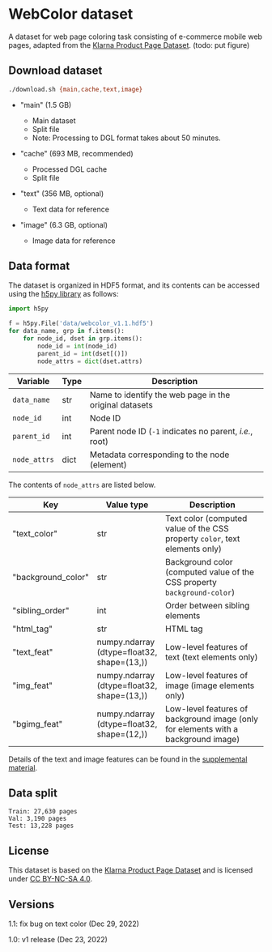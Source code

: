 # WebColor dataset

A dataset for web page coloring task consisting of e-commerce mobile web pages,
adapted from the [Klarna Product Page Dataset](https://github.com/klarna/product-page-dataset). (todo: put figure)

## Download dataset

```bash
./download.sh {main,cache,text,image}
```

-   "main" (1.5 GB)

    -   Main dataset
    -   Split file
    -   Note: Processing to DGL format takes about 50 minutes.

-   "cache" (693 MB, recommended)

    -   Processed DGL cache
    -   Split file

-   "text" (356 MB, optional)

    -   Text data for reference

-   "image" (6.3 GB, optional)

    -   Image data for reference

## Data format

The dataset is organized in HDF5 format, and its contents can be accessed using
the [h5py library](https://docs.h5py.org/en/stable/quick.html) as follows:

```python
import h5py

f = h5py.File('data/webcolor_v1.1.hdf5')
for data_name, grp in f.items():
    for node_id, dset in grp.items():
        node_id = int(node_id)
        parent_id = int(dset[()])
        node_attrs = dict(dset.attrs)
```

Variable|Type|Description
---|---|---
`data_name`|str|Name to identify the web page in the original datasets
`node_id`|int|Node ID
`parent_id`|int|Parent node ID (`-1` indicates no parent, *i.e.*, root)
`node_attrs`|dict|Metadata corresponding to the node (element)

The contents of `node_attrs` are listed below.

Key|Value type|Description
---|---|---
"text_color"|str|Text color (computed value of the CSS property `color`, text elements only)
"background_color"|str|Background color (computed value of the CSS property `background-color`)
"sibling_order"|int|Order between sibling elements
"html_tag"|str|HTML tag
"text_feat"|numpy.ndarray<br>(dtype=float32,<br>shape=(13,))|Low-level features of text (text elements only)
"img_feat"|numpy.ndarray<br>(dtype=float32,<br>shape=(13,))|Low-level features of image (image elements only)
"bgimg_feat"|numpy.ndarray<br>(dtype=float32,<br>shape=(12,))|Low-level features of background image (only for elements with a background image)

Details of the text and image features can be found in the [supplemental material](https://arxiv.org/abs/2212.11541).

## Data split

```
Train: 27,630 pages
Val: 3,190 pages
Test: 13,228 pages
```

## License

This dataset is based on the [Klarna Product Page Dataset](https://github.com/klarna/product-page-dataset) and is licensed under [CC BY-NC-SA 4.0](http://creativecommons.org/licenses/by-nc-sa/4.0/).

## Versions

1.1: fix bug on text color (Dec 29, 2022)

1.0: v1 release (Dec 23, 2022)
